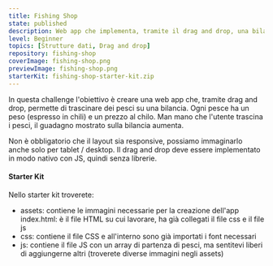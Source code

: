 ```yaml
---
title: Fishing Shop
state: published
description: Web app che implementa, tramite il drag and drop, una bilancia per pesare il pescato del giorno.
level: Beginner
topics: [Strutture dati, Drag and drop]
repository: fishing-shop
coverImage: fishing-shop.png
previewImage: fishing-shop.png
starterKit: fishing-shop-starter-kit.zip
---
```

In questa challenge l'obiettivo è creare una web app che, tramite drag and drop, permette di trascinare dei pesci su una bilancia. Ogni pesce ha un peso (espresso in chili) e un prezzo al chilo. Man mano che l'utente trascina i pesci, il guadagno mostrato sulla bilancia aumenta.

Non è obbligatorio che il layout sia responsive, possiamo immaginarlo anche solo per tablet / desktop. Il drag and drop deve essere implementato in modo nativo con JS, quindi senza librerie.

#### Starter Kit
Nello starter kit troverete:
- assets: contiene le immagini necessarie per la creazione dell'app
index.html: è il file HTML su cui lavorare, ha già collegati il file css e il file js
- css: contiene il file CSS e all'interno sono già importati i font necessari
- js: contiene il file JS con un array di partenza di pesci, ma sentitevi liberi di aggiungerne altri (troverete diverse immagini negli assets)